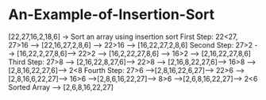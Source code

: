 # An-Example-of-Insertion-Sort
[22,27,16,2,18,6] -> Sort an array using insertion sort
First Step:  22<27, 27>16 --> [22,16,27,2,8,6] --> 22>16 --> [16,22,27,2,8,6]
Second Step: 27>2 --> [16,22,2,27,8,6]--> 22>2 --> [16,2,22,27,8,6] --> 16>2 --> [2,16,22,27,8,6]
Third Step: 27>8 --> [2,16,22,8,27,6]--> 22>8 --> [2,16,8,22,27,6]--> 16>8 -->[2,8,16,22,27,6]--> 2<8 
Fourth Step: 27>6 -->[2,8,16,22,6,27]--> 22>6 -->[2,8,16,6,22,27]--> 16>6 -->[2,8,6,16,22,27]--> 8>6 -->[2,6,8,16,22,27]--> 2<6
Sorted Array --> [2,6,8,16,22,27]
